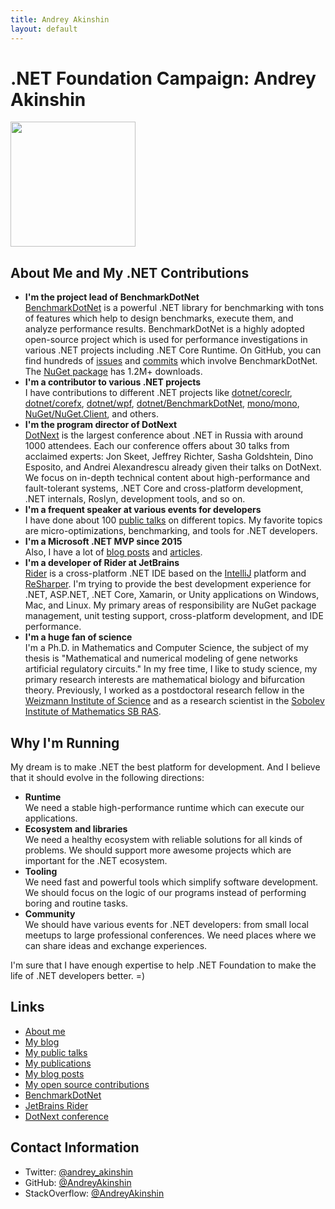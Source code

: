 ```yaml
---
title: Andrey Akinshin
layout: default
---
```


# .NET Foundation Campaign: Andrey Akinshin

<img src="https://avatars3.githubusercontent.com/u/2259237?s=460&v=4" height="200px" />

## About Me and My .NET Contributions

* **I'm the project lead of BenchmarkDotNet**  
  [BenchmarkDotNet](https://github.com/dotnet/BenchmarkDotNet) is a powerful .NET library for benchmarking with tons of features which help to design benchmarks, execute them, and analyze performance results. BenchmarkDotNet is a highly adopted open-source project which is used for performance investigations in various .NET projects including .NET Core Runtime. On GitHub, you can find hundreds of [issues](https://github.com/search?o=desc&q=BenchmarkDotNet+-repo:dotnet%2FBenchmarkDotNet&s=created&type=Issues&utf8=✓) and [commits](https://github.com/search?o=desc&q=BenchmarkDotNet+-repo:dotnet%2FBenchmarkDotNet&s=committer-date&type=Commits&utf8=✓) which involve BenchmarkDotNet. The [NuGet package](https://www.nuget.org/packages/BenchmarkDotNet/) has 1.2M+ downloads.
* **I'm a contributor to various .NET projects**  
  I have contributions to different .NET projects like [dotnet/coreclr](https://github.com/dotnet/coreclr/commits?author=AndreyAkinshin), [dotnet/corefx](https://github.com/dotnet/corefx/commits?author=AndreyAkinshin), [dotnet/wpf](https://github.com/dotnet/wpf/commits?author=AndreyAkinshin), [dotnet/BenchmarkDotNet](https://github.com/dotnet/BenchmarkDotNet/commits?author=AndreyAkinshin), [mono/mono](https://github.com/mono/mono/commits?author=AndreyAkinshin), [NuGet/NuGet.Client](https://github.com/NuGet/NuGet.Client/commits?author=AndreyAkinshin), and others.
* **I'm the program director of DotNext**  
  [DotNext](https://dotnext.ru/en/) is the largest conference about .NET in Russia with around 1000 attendees. Each our conference offers about 30 talks from acclaimed experts: Jon Skeet, Jeffrey Richter, Sasha Goldshtein, Dino Esposito, and Andrei Alexandrescu already given their talks on DotNext. We focus on in-depth technical content about high-performance and fault-tolerant systems, .NET Core and cross-platform development, .NET internals, Roslyn, development tools, and so on.
* **I'm a frequent speaker at various events for developers**  
  I have done about 100 [public talks](https://aakinshin.net/about/#talks) on different topics. My favorite topics are micro-optimizations, benchmarking, and tools for .NET developers.
* **I'm a Microsoft .NET MVP since 2015**  
  Also, I have a lot of [blog posts](https://aakinshin.net/about/#posts) and [articles](https://aakinshin.net/about/#publications).
* **I'm a developer of Rider at JetBrains**  
  [Rider](https://www.jetbrains.com/rider/) is a cross-platform .NET IDE based on the [IntelliJ](https://www.jetbrains.com/idea/) platform and [ReSharper](https://www.jetbrains.com/resharper/). I'm trying to provide the best development experience for .NET, ASP.NET, .NET Core, Xamarin, or Unity applications on Windows, Mac, and Linux. My primary areas of responsibility are NuGet package management, unit testing support, cross-platform development, and IDE performance.
* **I'm a huge fan of science**  
  I'm a Ph.D. in Mathematics and Computer Science, the subject of my thesis is "Mathematical and numerical modeling of gene networks artificial regulatory circuits." In my free time, I like to study science, my primary research interests are mathematical biology and bifurcation theory. Previously, I worked as a postdoctoral research fellow in the [Weizmann Institute of Science](http://www.weizmann.ac.il/) and as a research scientist in the [Sobolev Institute of Mathematics SB RAS](http://math.nsc.ru/english.html).

## Why I'm Running

My dream is to make .NET the best platform for development. And I believe that it should evolve in the following directions:

* **Runtime**  
  We need a stable high-performance runtime which can execute our applications.
* **Ecosystem and libraries**  
  We need a healthy ecosystem with reliable solutions for all kinds of problems. We should support more awesome projects which are important for the .NET ecosystem.
* **Tooling**  
  We need fast and powerful tools which simplify software development. We should focus on the logic of our programs instead of performing boring and routine tasks.
* **Community**  
  We should have various events for .NET developers: from small local meetups to large professional conferences. We need places where we can share ideas and exchange experiences.

I'm sure that I have enough expertise to help .NET Foundation to make the life of .NET developers better. =)

## Links

* [About me](https://aakinshin.net/about/)
* [My blog](https://aakinshin.net/posts/)
* [My public talks](https://aakinshin.net/about/#talks)
* [My publications](https://aakinshin.net/about/#publications)
* [My blog posts](https://aakinshin.net/about/#posts)
* [My open source contributions](https://aakinshin.net/about/#open-source)
* [BenchmarkDotNet](https://github.com/dotnet/BenchmarkDotNet)
* [JetBrains Rider](https://www.jetbrains.com/rider/)
* [DotNext conference](https://dotnext.ru/en/)

## Contact Information

* Twitter: [@andrey_akinshin](https://twitter.com/andrey_akinshin)
* GitHub: [@AndreyAkinshin](https://github.com/AndreyAkinshin)
* StackOverflow: [@AndreyAkinshin](http://stackoverflow.com/users/184842/AndreyAkinshin)